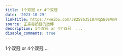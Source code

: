 ```yaml
---
title: 1个双冠 or 4个双冠
date: '2023-10-29'
linkTitle: https://weibo.com/3825863518/Nq5B0sVmN
source: 正宗毒奶菇的微博
description: 1个双冠 or 4个双冠  ...
disable_comments: true
---
```

1个双冠 or 4个双冠  ...